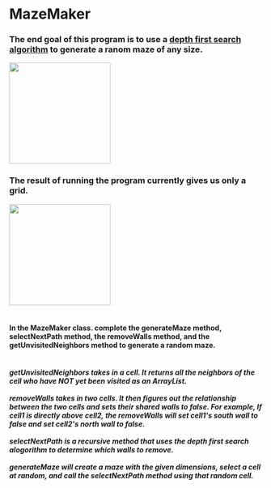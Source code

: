 # MazeMaker
<h3>
The end goal of this program is to use a <a href="https://en.wikipedia.org/wiki/Maze_generation_algorithm">depth first search algorithm</a> to generate a ranom maze of any size. <br>
</h3>

<img src="https://github.com/League-level5/MazeMaker/blob/master/maze.png?raw=true" style="width:200px;height:200px;"> <br>

<h3>
The result of running the program currently gives us only a grid. <br>
</h3>
<img src="https://github.com/League-level5/MazeMaker/blob/master/maze_incomplete.png?raw=true" style="width:200px;height:200px;"> <br><br>

<h4>
In the MazeMaker class. complete the generateMaze method, selectNextPath method, the removeWalls method, and the getUnvisitedNeighbors method to generate a random maze. <br><br>
</h4>

<h5>
getUnvisitedNeighbors takes in a cell. It returns all the neighbors of the cell who have NOT yet been visited as an ArrayList.<br><br>
removeWalls takes in two cells. It then figures out the relationship between the two cells and sets their shared walls to false. For example, If cell1 is directly above cell2, the removeWalls will set cell1's south wall to false and set cell2's north wall to false. <br><br>
selectNextPath is a recursive method that uses the depth first search alogorithm to determine which walls to remove.<br><br>
generateMaze will create a maze with the given dimensions, select a cell at random, and call the selectNextPath method using that random cell.
</h5>

